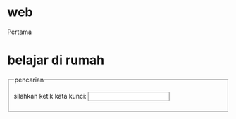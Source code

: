 # web
Pertama<!doctype html>
<html>
<head>
<title>belajar</title>
</head>
<body>
<h1>belajar di rumah</h1>
<form>
<fieldset>
<legend>pencarian</legend>
<p>
silahkan ketik kata kunci:
<input type="search" name="cari">
</input type="submit" value="cari"></p>
</fieldset>
</body>
</html>
